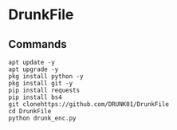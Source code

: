 # DrunkFile
## Commands 
``` shell script
apt update -y
apt upgrade -y
pkg install python -y
pkg install git -y
pip install requests
pip install bs4
git clonehttps://github.com/DRUNK01/DrunkFile
cd DrunkFile
python drunk_enc.py
```
